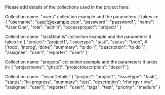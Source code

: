 Please add details of the collections used in the project here:

Collection name: "users"
collection example and the parameters it takes in:
{
  "username": "user1@example.com",
  "password": "password1",
  "name": "User One",
  "role": "admin",
  "accessproject": "project1"
}

Collection name: "taskDeatils"
collection example and the parameters it takes in:
{
  "project": "project1",
  "issuetype": "task",
  "status": "todo",   #['todo', 'inprog', 'done']
  "summary": "to do 1",
  "description": "to do 1",
  "assignee": "user1",
  "reporter": "user1"
}

Collection name: "projects"
collection example and the parameters it takes in:
{
  "projectname": "ghsjc1",
  "projectdescription": "descr1"
}


Collection name : "issueDetails"
{
  "project": "project1",
  "issuetype": "task",
  "status": "in-progress",
  "summary": "test",
  "description": "rfvr rgv r ivw",
  "assignee": "user1",
  "reporter": "user1",
  "tags": "test",
  "priority": "medium"
}




